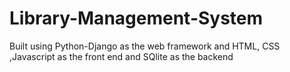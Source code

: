 # Library-Management-System

Built using Python-Django as the web framework and HTML, CSS ,Javascript as the front end and SQlite as the backend
